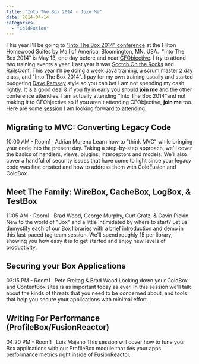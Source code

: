 ```yaml
---
title: "Into The Box 2014 - Join Me"
date: 2014-04-14
categories: 
  - "ColdFusion"
---
```


This year I'll be going to ["Into The Box 2014" conference](http://www.intothebox.org/) at the Hilton Homewood Suites by Mall of America, Bloomington, MN. USA.  "Into The Box 2014" is May 13, one day before and near [CFObjective](http://www.cfobjective.com/). I try to attend two training events a year. Last year it was [Scotch On the Rocks](http://www.sotr.eu/) and [RailsConf](http://www.railsconf.com/). This year I'll be doing a week Java training, a scrum master 2 day class, and "Into The Box 2014". I pay for my own training usually and started budgeting [Dave Ramsey](http://www.daveramsey.com/home/) style so you can bet I am not spending my cash lightly. It is a good deal & if you fly in early you should **join me** and the other conference attendies. I am actually attending "Into The Box 2014"and not making it to CFObjective so if you aren't attending CFObjective, **join me** too. Here are some [session](http://www.intothebox.org/#sessions) I am looking forward to attending.  

## Migrating to MVC: Converting Legacy Code

10:00 AM - Room1   Adrian Moreno Learn how to "think MVC" while bringing your code into the present day. Taking a step-by-step approach, we'll cover the basics of handlers, views, plugins, interceptors and models. We’ll also cover a handful of security issues that have come to light since your legacy code was first created and how to address them with ColdFusion and ColdBox.  

## Meet The Family: WireBox, CacheBox, LogBox, & TestBox

11:05 AM - Room1   Brad Wood, George Murphy, Curt Gratz, & Gavin Pickin New to the world of "Box" and a little intimidated by where to start? Let us demystify each of our Box libraries with a brief introduction and demo in this fast-paced tag team session. We'll spend roughly 15 per library, showing you how easy it is to get started and enjoy new levels of productivity.  

## Securing your Box Applications

03:15 PM - Room1   Pete Freitag & Brad Wood Locking down your ColdBox and ContentBox sites is as important today as ever. In this session we'll talk about the kinds of threats that you need to be concerned about, and tools that help you secure your applications with minimal effort.  

## Writing For Performance (ProfileBox/FusionReactor)

04:20 PM - Room1   Luis Majano This session will cover how to tune your Box applications with our ProfileBox module that ties your apps performance metrics right inside of FusionReactor.
